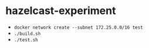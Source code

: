 # hazelcast-experiment

* `docker network create --subnet 172.25.0.0/16 test`
* `./build.sh`
* `./test.sh`
